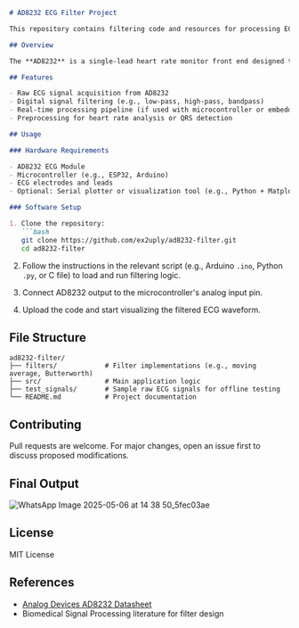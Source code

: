 ````markdown
# AD8232 ECG Filter Project

This repository contains filtering code and resources for processing ECG signals using the AD8232 module.

## Overview

The **AD8232** is a single-lead heart rate monitor front end designed to extract, amplify, and filter small bioelectric signals. This project focuses on post-processing the analog output of the AD8232 module to produce a clean ECG waveform suitable for analysis and visualization.

## Features

- Raw ECG signal acquisition from AD8232
- Digital signal filtering (e.g., low-pass, high-pass, bandpass)
- Real-time processing pipeline (if used with microcontroller or embedded platform)
- Preprocessing for heart rate analysis or QRS detection

## Usage

### Hardware Requirements

- AD8232 ECG Module
- Microcontroller (e.g., ESP32, Arduino)
- ECG electrodes and leads
- Optional: Serial plotter or visualization tool (e.g., Python + Matplotlib, Processing)

### Software Setup

1. Clone the repository:
   ```bash
   git clone https://github.com/ex2uply/ad8232-filter.git
   cd ad8232-filter
````

2. Follow the instructions in the relevant script (e.g., Arduino `.ino`, Python `.py`, or C file) to load and run filtering logic.

3. Connect AD8232 output to the microcontroller's analog input pin.

4. Upload the code and start visualizing the filtered ECG waveform.

## File Structure

```
ad8232-filter/
├── filters/            # Filter implementations (e.g., moving average, Butterworth)
├── src/                # Main application logic
├── test_signals/       # Sample raw ECG signals for offline testing
└── README.md           # Project documentation
```

## Contributing

Pull requests are welcome. For major changes, open an issue first to discuss proposed modifications.

## Final Output
![WhatsApp Image 2025-05-06 at 14 38 50_5fec03ae](https://github.com/user-attachments/assets/58a3c776-5874-4af5-a92d-b65b42196c57)


## License

MIT License

## References

* [Analog Devices AD8232 Datasheet](https://www.analog.com/media/en/technical-documentation/data-sheets/AD8232.pdf)
* Biomedical Signal Processing literature for filter design
